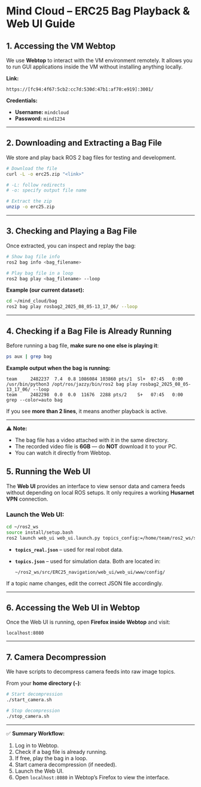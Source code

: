 # Mind Cloud – ERC25 Bag Playback & Web UI Guide

## 1. Accessing the VM Webtop

We use **Webtop** to interact with the VM environment remotely.
It allows you to run GUI applications inside the VM without installing anything locally.

**Link:**

```
https://[fc94:4f67:5cb2:cc7d:530d:47b1:af70:e919]:3001/
```

**Credentials:**

* **Username:** `mindcloud`
* **Password:** `mind1234`
---

## 2. Downloading and Extracting a Bag File

We store and play back ROS 2 bag files for testing and development.

```bash
# Download the file
curl -L -o erc25.zip "<link>"

# -L: follow redirects
# -o: specify output file name

# Extract the zip
unzip -o erc25.zip
```

---

## 3. Checking and Playing a Bag File

Once extracted, you can inspect and replay the bag:

```bash
# Show bag file info
ros2 bag info <bag_filename>

# Play bag file in a loop
ros2 bag play <bag_filename> --loop
```

**Example (our current dataset):**

```bash
cd ~/mind_cloud/bag
ros2 bag play rosbag2_2025_08_05-13_17_06/ --loop
```

---

## 4. Checking if a Bag File is Already Running

Before running a bag file, **make sure no one else is playing it**:

```bash
ps aux | grep bag
```

**Example output when the bag is running:**

```
team     2482237  7.4  0.8 1086084 103860 pts/1  Sl+  07:45   0:00 /usr/bin/python3 /opt/ros/jazzy/bin/ros2 bag play rosbag2_2025_08_05-13_17_06/ --loop
team     2482298  0.0  0.0  11676  2288 pts/2    S+   07:45   0:00 grep --color=auto bag
```

If you see **more than 2 lines**, it means another playback is active.

---

⚠ **Note:**
* The bag file has a video attached with it in the same directory.
* The recorded video file is **6GB** — do **NOT** download it to your PC.
* You can watch it directly from Webtop.

## 5. Running the Web UI

The **Web UI** provides an interface to view sensor data and camera feeds without depending on local ROS setups.
It only requires a working **Husarnet VPN** connection.

### Launch the Web UI:

```bash
cd ~/ros2_ws
source install/setup.bash
ros2 launch web_ui web_ui.launch.py topics_config:=/home/team/ros2_ws/src/ERC25_navigation/web_ui/web_ui/www/config/topics_real.json
```

* **`topics_real.json`** – used for real robot data.
* **`topics.json`** – used for simulation data.
  Both are located in:

  ```
  ~/ros2_ws/src/ERC25_navigation/web_ui/web_ui/www/config/
  ```

If a topic name changes, edit the correct JSON file accordingly.

---

## 6. Accessing the Web UI in Webtop

Once the Web UI is running, open **Firefox inside Webtop** and visit:

```
localhost:8080
```

---

## 7. Camera Decompression

We have scripts to decompress camera feeds into raw image topics.

From your **home directory (`~`)**:

```bash
# Start decompression
./start_camera.sh

# Stop decompression
./stop_camera.sh
```

---

✅ **Summary Workflow:**

1. Log in to Webtop.
2. Check if a bag file is already running.
3. If free, play the bag in a loop.
4. Start camera decompression (if needed).
5. Launch the Web UI.
6. Open `localhost:8080` in Webtop’s Firefox to view the interface.
